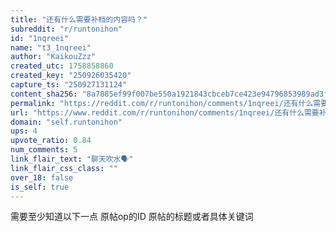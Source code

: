 ```yaml
---
title: "还有什么需要补档的内容吗？"
subreddit: "r/runtonihon"
id: "1nqreei"
name: "t3_1nqreei"
author: "KaikouZzz"
created_utc: 1758858860
created_key: "250926035420"
capture_ts: "250927131124"
content_sha256: "8a7885ef99f007be550a1921843cbceb7ce423e94796853989ad3fa1e17bb27c"
permalink: "https://reddit.com/r/runtonihon/comments/1nqreei/还有什么需要补档的内容吗/"
url: "https://www.reddit.com/r/runtonihon/comments/1nqreei/还有什么需要补档的内容吗/"
domain: "self.runtonihon"
ups: 4
upvote_ratio: 0.84
num_comments: 5
link_flair_text: "聊天吹水🗣️"
link_flair_css_class: ""
over_18: false
is_self: true
---
```


<div class="md">

需要至少知道以下一点 原帖op的ID 原帖的标题或者具体关键词

</div>

